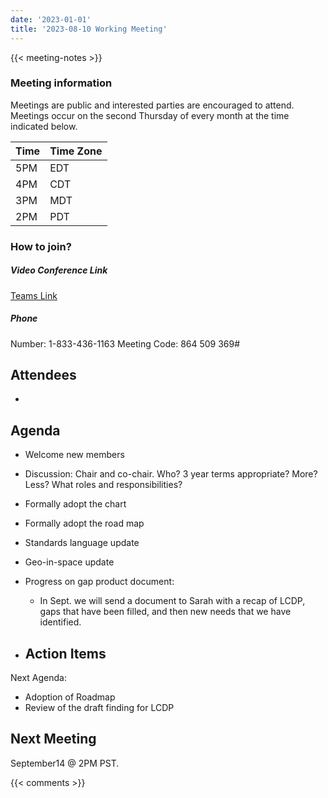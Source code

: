 ```yaml
---
date: '2023-01-01'
title: '2023-08-10 Working Meeting'
---
```


{{<  meeting-notes >}}

### Meeting information
Meetings are public and interested parties are encouraged to attend. Meetings occur on the second Thursday of every month at the time indicated below.

| Time | Time Zone |
|------|-----------|
| 5PM  | EDT |
| 4PM  | CDT |
| 3PM  | MDT |
| 2PM  | PDT | 

### How to join?

##### Video Conference Link
[Teams Link](https://teams.microsoft.com/l/meetup-join/19%3ameeting_NjM0MzI5NGUtZDI1ZS00YWVjLWI1MTctYjUzZTU4OTVlNWIz%40thread.v2/0?context=%7b%22Tid%22%3a%220693b5ba-4b18-4d7b-9341-f32f400a5494%22%2c%22Oid%22%3a%22c27c6e98-e45a-45ff-aea5-7f10d6fe67c1%22%7d)

##### Phone
Number: 1-833-436-1163
Meeting Code: 864 509 369#

## Attendees
- 

## Agenda
- Welcome new members
- Discussion: Chair and co-chair. Who? 3 year terms appropriate? More? Less? What roles and responsibilities?
- Formally adopt the chart
- Formally adopt the road map
- Standards language update
- Geo-in-space update
- Progress on gap product document:
  - In Sept. we will send a document to Sarah with a recap of LCDP, gaps that have been filled, and then new needs that we have identified.
  
  
- ## Action Items

Next Agenda:
- Adoption of Roadmap
- Review of the draft finding for LCDP
  
## Next Meeting
September14 @ 2PM PST.

{{< comments >}}
